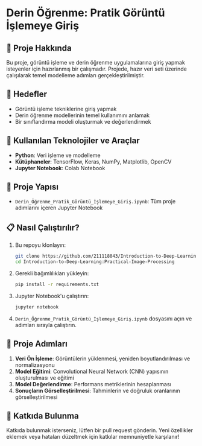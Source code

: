 
# Derin Öğrenme: Pratik Görüntü İşlemeye Giriş

## 📖 Proje Hakkında

Bu proje, görüntü işleme ve derin öğrenme uygulamalarına giriş yapmak isteyenler için hazırlanmış bir çalışmadır. Projede, hazır veri seti üzerinde çalışılarak temel modelleme adımları gerçekleştirilmiştir.

## 🎯 Hedefler

- Görüntü işleme tekniklerine giriş yapmak
- Derin öğrenme modellerinin temel kullanımını anlamak
- Bir sınıflandırma modeli oluşturmak ve değerlendirmek

## 🚀 Kullanılan Teknolojiler ve Araçlar

- **Python**: Veri işleme ve modelleme
- **Kütüphaneler**: TensorFlow, Keras, NumPy, Matplotlib, OpenCV
- **Jupyter Notebook**: Colab Notebook

## 📂 Proje Yapısı

- `Derin_Öğrenme_Pratik_Görüntü_İşlemeye_Giriş.ipynb`: Tüm proje adımlarını içeren Jupyter Notebook

## 📋 Nasıl Çalıştırılır?

1. Bu repoyu klonlayın:
   ```bash
   git clone https://github.com/211118043/Introduction-to-Deep-Learning:Practical-Image-Processing.git
   cd Introduction-to-Deep-Learning:Practical-Image-Processing
   ```
2. Gerekli bağımlılıkları yükleyin:
   ```bash
   pip install -r requirements.txt
   ```
3. Jupyter Notebook'u çalıştırın:
   ```bash
   jupyter notebook
   ```
4. `Derin_Öğrenme_Pratik_Görüntü_İşlemeye_Giriş.ipynb` dosyasını açın ve adımları sırayla çalıştırın.

## 🧪 Proje Adımları

1. **Veri Ön İşleme**: Görüntülerin yüklenmesi, yeniden boyutlandırılması ve normalizasyonu
2. **Model Eğitimi**: Convolutional Neural Network (CNN) yapısının oluşturulması ve eğitimi
3. **Model Değerlendirme**: Performans metriklerinin hesaplanması
4. **Sonuçların Görselleştirilmesi**: Tahminlerin ve doğruluk oranlarının görselleştirilmesi

## 🤝 Katkıda Bulunma

Katkıda bulunmak isterseniz, lütfen bir pull request gönderin. Yeni özellikler eklemek veya hataları düzeltmek için katkılar memnuniyetle karşılanır!

